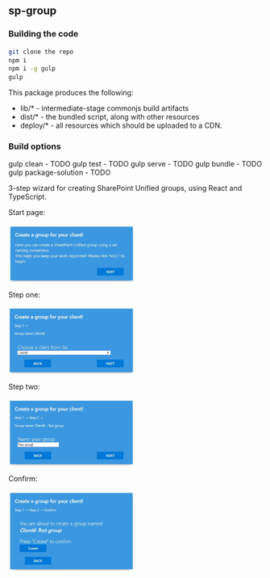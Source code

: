 ## sp-group

### Building the code

```bash
git clone the repo
npm i
npm i -g gulp
gulp
```

This package produces the following:

* lib/* - intermediate-stage commonjs build artifacts
* dist/* - the bundled script, along with other resources
* deploy/* - all resources which should be uploaded to a CDN.

### Build options

gulp clean - TODO
gulp test - TODO
gulp serve - TODO
gulp bundle - TODO
gulp package-solution - TODO

3-step wizard for creating SharePoint Unified groups, using React and TypeScript.

Start page:
<br></br>
<img src="https://github.com/PiiaMiia/SharePoint/blob/master/resources/Main.JPG" width="250px">

Step one:
<br></br>
<img src="https://github.com/PiiaMiia/SharePoint/blob/master/resources/StepOne.JPG" width="250px">

Step two:
<br></br>
<img src="https://github.com/PiiaMiia/SharePoint/blob/master/resources/StepTwo.JPG" width="250px">

Confirm:
<br></br>
<img src="https://github.com/PiiaMiia/SharePoint/blob/master/resources/Confirm.JPG" width="250px">

